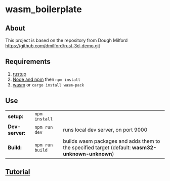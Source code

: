 # wasm_boilerplate
## About
This project is based on the repository from Dough Milford
https://github.com/dmilford/rust-3d-demo.git

## Requirements
1. [rustup](https://rustup.rs)
2. [Node and npm](www.npmjs.com/get-npm) then `npm install`
3. [wasm](github.com/wasm-tool/wasm-pack-plugin) or `cargo install wasm-pack`

## Use
||||
| --- | --- | --- |
 **setup:** | `npm install` |
 **Dev-server:** | `npm run dev` | runs local dev server, on port 9000
 **Build:** | `npm run build` | builds wasm packages and adds them to the specified target (default: **wasm32-unknown-unknown**)

## [Tutorial](https://youtu.be/p7DtoeuDT5Y)